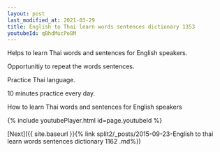 ```yaml
---
layout: post
last_modified_at: 2021-03-29
title: English to Thai learn words sentences dictionary 1353 
youtubeId: qBhdMucPo8M
---
```

 
 
Helps to learn Thai words and sentences for English speakers.

Opportunitiy to repeat the words sentences. 

Practice Thai language. 
 
10 minutes practice every day. 
 
How to learn Thai words and sentences for English speakers 
 
{% include youtubePlayer.html id=page.youtubeId %}
 
 
[Next]({{ site.baseurl }}{% link  split2/_posts/2015-09-23-English to thai learn words sentences dictionary 1162 .md%})
 

